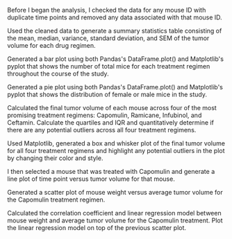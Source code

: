 
Before I began the analysis, I checked the data for any mouse ID with duplicate time points and removed any data associated with that mouse ID.


Used the cleaned data to generate a summary statistics table consisting of the mean, median, variance, standard deviation, and SEM of the tumor volume for each drug regimen.


Generated a bar plot using both Pandas's DataFrame.plot() and Matplotlib's pyplot that shows the number of total mice for each treatment regimen throughout the course of the study.

Generated a pie plot using both Pandas's DataFrame.plot() and Matplotlib's pyplot that shows the distribution of female or male mice in the study.

Calculated the final tumor volume of each mouse across four of the most promising treatment regimens: Capomulin, Ramicane, Infubinol, and Ceftamin. Calculate the quartiles and IQR and quantitatively determine if there are any potential outliers across all four treatment regimens.


Used Matplotlib, generated a box and whisker plot of the final tumor volume for all four treatment regimens and highlight any potential outliers in the plot by changing their color and style.


I then selected a mouse that was treated with Capomulin and generate a line plot of time point versus tumor volume for that mouse.


Generated a scatter plot of mouse weight versus average tumor volume for the Capomulin treatment regimen.


Calculated the correlation coefficient and linear regression model between mouse weight and average tumor volume for the Capomulin treatment. Plot the linear regression model on top of the previous scatter plot.

